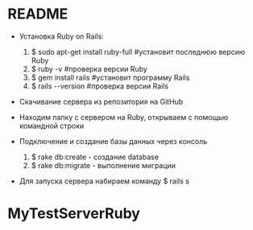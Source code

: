 # README
 * Установка Ruby on Rails:
   1) $ sudo apt-get install ruby-full #установит последнюю версию Ruby
   2) $ ruby -v #проверка версии Ruby
   3) $ gem install rails #установит программу Rails
   4) $ rails --version #проверка версии Rails

 * Скачивание сервера из репозитория на GitHub

 * Находим папку с сервером на Ruby, открываем с помощью командной строки

 * Подключение и создание базы данных через консоль
    1) $ rake db:create - создание database
    2) $ rake db:migrate - выполнение миграции

 * Для запуска сервера набираем команду $ rails s
# MyTestServerRuby
